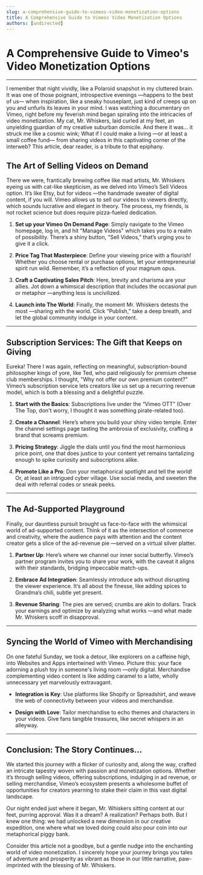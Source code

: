 ```yaml
---
slug: a-comprehensive-guide-to-vimeos-video-monetization-options
title: A Comprehensive Guide to Vimeos Video Monetization Options
authors: [undirected]
---
```



# A Comprehensive Guide to Vimeo's Video Monetization Options

---

I remember that night vividly, like a Polaroid snapshot in my cluttered brain. It was one of those poignant, introspective evenings —happens to the best of us— when inspiration, like a sneaky houseplant, just kind of creeps up on you and unfurls its leaves in your mind. I was watching a documentary on Vimeo, right before my feverish mind began spiraling into the intricacies of video monetization. My cat, Mr. Whiskers, laid curled at my feet, an unyielding guardian of my creative suburban domicile. And there it was... it struck me like a cosmic wink; What if I could make a living —or at least a small coffee fund— from sharing videos in this captivating corner of the interweb? This article, dear reader, is a tribute to that epiphany.

## The Art of Selling Videos on Demand

There we were, frantically brewing coffee like mad artists, Mr. Whiskers eyeing us with cat-like skepticism, as we delved into Vimeo’s Sell Videos option. It’s like Etsy, but for videos —the handmade sweater of digital content, if you will. Vimeo allows us to sell our videos to viewers directly, which sounds lucrative and elegant in theory. The process, my friends, is not rocket science but does require pizza-fueled dedication.

1. **Set up your Vimeo On Demand Page**: Simply navigate to the Vimeo homepage, log in, and hit "Manage Videos" which takes you to a realm of possibility. There’s a shiny button, “Sell Videos,” that’s urging you to give it a click.
   
2. **Price Tag That Masterpiece**: Define your viewing price with a flourish! Whether you choose rental or purchase options, let your entrepreneurial spirit run wild. Remember, it’s a reflection of your magnum opus.

3. **Craft a Captivating Sales Pitch**: Here, brevity and charisma are your allies. Jot down a whimsical description that includes the occasional pun or metaphor —anything less is uncivilized.

4. **Launch into The World**: Finally, the moment Mr. Whiskers detests the most —sharing with the world. Click “Publish,” take a deep breath, and let the global community indulge in your content.

---

## Subscription Services: The Gift that Keeps on Giving

Eureka! There I was again, reflecting on meaningful, subscription-bound philosopher kings of yore, like Ted, who paid religiously for premium cheese club memberships. I thought, "Why not offer our own premium content?" Vimeo’s subscription service lets creators like us set up a recurring revenue model, which is both a blessing and a delightful puzzle.

1. **Start with the Basics**: Subscriptions live under the “Vimeo OTT” (Over The Top, don't worry, I thought it was something pirate-related too). 

2. **Create a Channel**: Here’s where you build your shiny video temple. Enter the channel settings page tasting the ambrosia of exclusivity, crafting a brand that screams premium. 

3. **Pricing Strategy**: Jiggle the dials until you find the most harmonious price point, one that does justice to your content yet remains tantalizing enough to spike curiosity and subscriptions alike.

4. **Promote Like a Pro**: Don your metaphorical spotlight and tell the world! Or, at least an intrigued cyber village. Use social media, and sweeten the deal with referral codes or sneak peeks.

---

## The Ad-Supported Playground

Finally, our dauntless pursuit brought us face-to-face with the whimsical world of ad-supported content. Think of it as the intersection of commerce and creativity, where the audience pays with attention and the content creator gets a slice of the ad-revenue pie —served on a virtual silver platter.

1. **Partner Up**: Here’s where we channel our inner social butterfly. Vimeo’s partner program invites you to share your work, with the caveat it aligns with their standards, bridging impeccable match-ups. 

2. **Embrace Ad Integration**: Seamlessly introduce ads without disrupting the viewer experience. It’s all about the finesse, like adding spices to Grandma’s chili, subtle yet present.

3. **Revenue Sharing**: The pies are served; crumbs are akin to dollars. Track your earnings and optimize by analyzing what works —and what made Mr. Whiskers scoff in disapproval.

---

## Syncing the World of Vimeo with Merchandising

On one fateful Sunday, we took a detour, like explorers on a caffeine high, into Websites and Apps intertwined with Vimeo. Picture this: your face adorning a plush toy in someone's living room —only digital. Merchandise complementing video content is like adding caramel to a latte, wholly unnecessary yet marvelously extravagant.

- **Integration is Key**: Use platforms like Shopify or Spreadshirt, and weave the web of connectivity between your videos and merchandise. 
  
- **Design with Love**: Tailor merchandise to echo themes and characters in your videos. Give fans tangible treasures, like secret whispers in an alleyway.

---

## Conclusion: The Story Continues...

We started this journey with a flicker of curiosity and, along the way, crafted an intricate tapestry woven with passion and monetization options. Whether it’s through selling videos, offering subscriptions, indulging in ad revenue, or selling merchandise, Vimeo’s ecosystem presents a wholesome buffet of opportunities for creators yearning to stake their claim in this vast digital landscape.

Our night ended just where it began, Mr. Whiskers sitting content at our feet, purring approval. Was it a dream? A realization? Perhaps both. But I knew one thing: we had unlocked a new dimension in our creative expedition, one where what we loved doing could also pour coin into our metaphorical piggy bank.

Consider this article not a goodbye, but a gentle nudge into the enchanting world of video monetization. I sincerely hope your journey brings you tales of adventure and prosperity as vibrant as those in our little narrative, paw-imprinted with the blessing of Mr. Whiskers.
